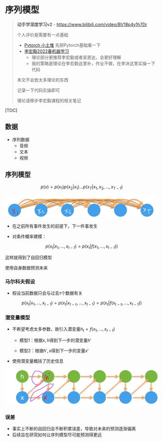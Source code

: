 # 序列模型

>   **动手学深度学习v2** - https://www.bilibili.com/video/BV18p4y1h7Dr
>
>   个人评价是需要有一点基础
>
>   -   [Pytorch 小土堆](https://www.bilibili.com/video/BV1hE411t7RN) 先把Pytorch基础看一下
>   -   [李宏毅2022春机器学习](https://www.bilibili.com/video/BV1Wv411h7kN)
>       -   理论部分更推荐李宏毅或者吴恩达，会更好理解
>       -   我的策略是理论在李宏毅这里补，作业不做，在李沐这里实操一下代码
>
>   本文不会放太多理论的东西
>
>   记录一下代码实操即可
>
>   理论请移步李宏毅课程的相关笔记

[TOC]

## 数据

- 序列数据
    - 音频
    - 文本
    - 视频

## 序列模型

$$
p(x) = p(x_1)p(x_2|x_1)...p(x_T|x_1,x_2, ...,x_{T-1})
$$

![image-20240813013037396](./序列模型.assets/image-20240813013037396.png)

- 在之前所有事件发生的前提下，下一件事发生

- 对条件概率建模：

$$
p(x_t|x_1,...,x_{t-1}) = p(x_t|f(x_1,...,x_{t-1}))
$$

这样就得到了自回归模型

使用自身数据预测未来



### 马尔科夫假设

- 假设当前数据只会与过去$\tau$个数据有关

$$
p(x_t|x_1,...,x_{t-1}) = p(x_t|x_{t-\tau},...,x_{t-1})= p(x_t|f(x_{t-\tau},...,x_{t-1}))
$$

### 潜变量模型

- 不希望考虑太多参数，故引入潜变量$h_t=f(x_1,...,x_{t-1})$

    - 模型1：根据$x,h$得到下一步的潜变量$h'$

    - 模型2：根据$h',x$得到下一步的变量$x'$​

- 使用潜变量概括了历史信息

![image-20240813014018643](./序列模型.assets/image-20240813014018643.png)

### 误差

- 事实上不断的自回归会不断积累误差，导致对未来的预测逐渐偏离
- 后续旨在研究如何让序列模型尽可能预测得更远



